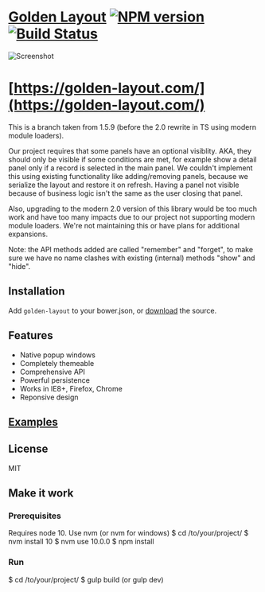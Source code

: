 # [Golden Layout](https://golden-layout.com/)  [![NPM version](https://badge.fury.io/js/golden-layout.svg)](http://badge.fury.io/js/golden-layout) [![Build Status](https://travis-ci.org/deepstreamIO/golden-layout.svg?branch=master)](https://travis-ci.org/deepstreamIO/golden-layout)

![Screenshot](https://cloud.githubusercontent.com/assets/512416/4584449/e6c154a0-4ffa-11e4-81a8-a7e5f8689dc5.PNG)

# [https://golden-layout.com/](https://golden-layout.com/)
This is a branch taken from 1.5.9 (before the 2.0 rewrite in TS using modern module loaders).

Our project requires that some panels have an optional visiblity. AKA, they should only be visible if some conditions are met, for example show a detail panel only if a record is selected in the main panel.  We couldn't implement this using existing functionality like adding/removing panels, because we serialize the layout and restore it on refresh. Having a panel not visible because of business logic isn't the same as the user closing that panel.

Also, upgrading to the modern 2.0 version of this library would be too much work and have too many impacts due to our project not supporting modern module loaders.  We're not maintaining this or have plans for additional expansions.

Note: the API methods added are called "remember" and "forget", to make sure we have no name clashes with existing (internal) methods "show" and "hide".


## Installation

Add `golden-layout` to your bower.json, or [download](https://golden-layout.com/download/) the source.

## Features

* Native popup windows
* Completely themeable
* Comprehensive API
* Powerful persistence
* Works in IE8+, Firefox, Chrome
* Reponsive design


## [Examples](https://golden-layout.com/examples/)

## License
MIT

## Make it work
### Prerequisites
Requires node 10. Use nvm (or nvm for windows)
$ cd /to/your/project/
$ nvm install 10
$ nvm use 10.0.0
$ npm install

### Run
$ cd /to/your/project/
$ gulp build (or gulp dev)
